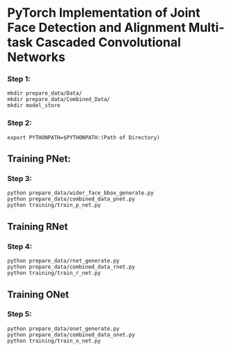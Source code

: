 # PyTorch Implementation of Joint Face Detection and Alignment Multi-task Cascaded Convolutional Networks 

### Step 1:
```Shell
mkdir prepare_data/Data/
mkdir prepare_data/Combined_Data/
mkdir model_store
```

### Step 2:
```Shell
export PYTHONPATH=$PYTHONPATH:(Path of Directory)
```

## Training PNet:

### Step 3:
```Shell
python prepare_data/wider_face_bbox_generate.py
python prepare_data/combined_data_pnet.py
python training/train_p_net.py
```

## Training RNet

### Step 4:
```Shell
python prepare_data/rnet_generate.py
python prepare_data/combined_data_rnet.py
python training/train_r_net.py
```

## Training ONet

### Step 5:
```Shell
python prepare_data/onet_generate.py
python prepare_data/combined_data_onet.py
python training/train_o_net.py
```
